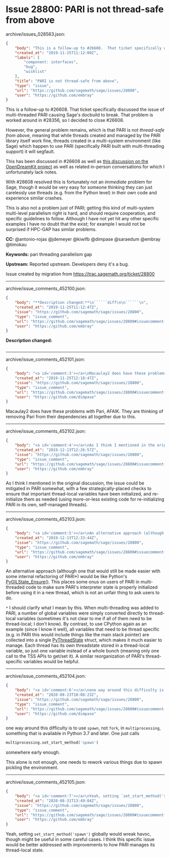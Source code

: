 # Issue 28800: PARI is not thread-safe from above

archive/issues_028563.json:
```json
{
    "body": "This is a follow-up to #26608.  That ticket specifically discussed the issue of multi-threaded PARI causing Sage's docbuild to break.  That problem is worked around in #28356, so I decided to close #26608.\n\nHowever, the general problem remains, which is that PARI is not *thread-safe from above*, meaning that while threads created and managed by the PARI library itself work fine, threads created in a multi-system environment (like Sage) which happen to use PARI (specifically PARI built with multi-threading support) it will segfault.\n\nThis has been discussed in #26608 as well as [this discussion on the OpenDreamKit project](https://github.com/OpenDreamKit/OpenDreamKit/issues/60#issuecomment-525226358) as well as related in-person conversations for which I unfortunately lack notes.\n\nWith #26608 resolved this is fortunately not an *immediate* problem for Sage, though it would be very easy for someone thinking they can just carelessly use threads (e.g. from the Python level) in their own code and experience similar crashes.\n\nThis is also not a problem just of PARI; getting this kind of multi-system multi-level parallelism right is hard, and should require cooperation, and specific guidelines to follow.  Although I have not yet hit any other specific examples I have no doubt that the exist; for example I would not be surprised if HPC-GAP has similar problems.\n\n**CC:**  @antonio-rojas @jdemeyer @kiwifb @dimpase @saraedum @embray @timokau\n\n**Keywords:** pari threading parallelism gap\n\n**Upstream:** Reported upstream. Developers deny it's a bug.\n\nIssue created by migration from https://trac.sagemath.org/ticket/28800\n\n",
    "created_at": "2019-11-25T11:12:00Z",
    "labels": [
        "component: interfaces",
        "bug",
        "wishlist"
    ],
    "title": "PARI is not thread-safe from above",
    "type": "issue",
    "url": "https://github.com/sagemath/sage/issues/28800",
    "user": "https://github.com/embray"
}
```
This is a follow-up to #26608.  That ticket specifically discussed the issue of multi-threaded PARI causing Sage's docbuild to break.  That problem is worked around in #28356, so I decided to close #26608.

However, the general problem remains, which is that PARI is not *thread-safe from above*, meaning that while threads created and managed by the PARI library itself work fine, threads created in a multi-system environment (like Sage) which happen to use PARI (specifically PARI built with multi-threading support) it will segfault.

This has been discussed in #26608 as well as [this discussion on the OpenDreamKit project](https://github.com/OpenDreamKit/OpenDreamKit/issues/60#issuecomment-525226358) as well as related in-person conversations for which I unfortunately lack notes.

With #26608 resolved this is fortunately not an *immediate* problem for Sage, though it would be very easy for someone thinking they can just carelessly use threads (e.g. from the Python level) in their own code and experience similar crashes.

This is also not a problem just of PARI; getting this kind of multi-system multi-level parallelism right is hard, and should require cooperation, and specific guidelines to follow.  Although I have not yet hit any other specific examples I have no doubt that the exist; for example I would not be surprised if HPC-GAP has similar problems.

**CC:**  @antonio-rojas @jdemeyer @kiwifb @dimpase @saraedum @embray @timokau

**Keywords:** pari threading parallelism gap

**Upstream:** Reported upstream. Developers deny it's a bug.

Issue created by migration from https://trac.sagemath.org/ticket/28800





---

archive/issue_comments_452100.json:
```json
{
    "body": "**Description changed:**\n``````diff\n\n``````\n",
    "created_at": "2019-11-25T11:12:47Z",
    "issue": "https://github.com/sagemath/sage/issues/28800",
    "type": "issue_comment",
    "url": "https://github.com/sagemath/sage/issues/28800#issuecomment-452100",
    "user": "https://github.com/embray"
}
```

**Description changed:**
``````diff

``````




---

archive/issue_comments_452101.json:
```json
{
    "body": "<a id='comment:3'></a>\nMacaulay2 does have these problems with Pari, AFAIK. They are thinking of removing Pari from their dependencies all together due to this.",
    "created_at": "2019-11-25T12:18:47Z",
    "issue": "https://github.com/sagemath/sage/issues/28800",
    "type": "issue_comment",
    "url": "https://github.com/sagemath/sage/issues/28800#issuecomment-452101",
    "user": "https://github.com/dimpase"
}
```

<a id='comment:3'></a>
Macaulay2 does have these problems with Pari, AFAIK. They are thinking of removing Pari from their dependencies all together due to this.



---

archive/issue_comments_452102.json:
```json
{
    "body": "<a id='comment:4'></a>\nAs I think I mentioned in the original discussion, the issue could be mitigated in PARI somewhat, with a few strategically-placed checks to ensure that important thread-local variables have been initialized, and re-initialize them as needed (using more-or-less existing code for re-initializing PARI in its own, self-managed threads).",
    "created_at": "2019-12-13T12:26:57Z",
    "issue": "https://github.com/sagemath/sage/issues/28800",
    "type": "issue_comment",
    "url": "https://github.com/sagemath/sage/issues/28800#issuecomment-452102",
    "user": "https://github.com/embray"
}
```

<a id='comment:4'></a>
As I think I mentioned in the original discussion, the issue could be mitigated in PARI somewhat, with a few strategically-placed checks to ensure that important thread-local variables have been initialized, and re-initialize them as needed (using more-or-less existing code for re-initializing PARI in its own, self-managed threads).



---

archive/issue_comments_452103.json:
```json
{
    "body": "<a id='comment:5'></a>\nAn alternative approach (although one that would still be made easier with some internal refactoring of PARI*) would be like Python's [PyGILState_Ensure()](https://docs.python.org/3.8/c-api/init.html#non-python-created-threads).  This places some onus on users of PARI in multi-threaded code to make sure PARI's interpreter state is properly initialized before using it in a new thread, which is not an unfair thing to ask users to do.\n\n\n`*` I should clarify what I mean by this.  When multi-threading was added to PARI, a number of global variables were simply converted directly to thread-local variables (sometimes it's not clear to me if all of them need to be thread-local; I don't know).  By contrast, to use CPython again as an example (since I know it well), all variables that need to be thread specific (e.g. in PARI this would include things like the main stack pointer) are collected into a single [PyThreadState](https://github.com/python/cpython/blob/82c83bd907409c287a5bd0d0f4598f2c0538f34d/Include/cpython/pystate.h#L51) struct, which makes it much easier to manage.  Each thread has its own threadstate stored in a thread-local variable, so just one variable instead of a whole bunch (meaning only one call to the TSS APIs to get/set it). A similar reorganization of PARI's thread-specific variables would be helpful.",
    "created_at": "2019-12-13T12:33:44Z",
    "issue": "https://github.com/sagemath/sage/issues/28800",
    "type": "issue_comment",
    "url": "https://github.com/sagemath/sage/issues/28800#issuecomment-452103",
    "user": "https://github.com/embray"
}
```

<a id='comment:5'></a>
An alternative approach (although one that would still be made easier with some internal refactoring of PARI*) would be like Python's [PyGILState_Ensure()](https://docs.python.org/3.8/c-api/init.html#non-python-created-threads).  This places some onus on users of PARI in multi-threaded code to make sure PARI's interpreter state is properly initialized before using it in a new thread, which is not an unfair thing to ask users to do.


`*` I should clarify what I mean by this.  When multi-threading was added to PARI, a number of global variables were simply converted directly to thread-local variables (sometimes it's not clear to me if all of them need to be thread-local; I don't know).  By contrast, to use CPython again as an example (since I know it well), all variables that need to be thread specific (e.g. in PARI this would include things like the main stack pointer) are collected into a single [PyThreadState](https://github.com/python/cpython/blob/82c83bd907409c287a5bd0d0f4598f2c0538f34d/Include/cpython/pystate.h#L51) struct, which makes it much easier to manage.  Each thread has its own threadstate stored in a thread-local variable, so just one variable instead of a whole bunch (meaning only one call to the TSS APIs to get/set it). A similar reorganization of PARI's thread-specific variables would be helpful.



---

archive/issue_comments_452104.json:
```json
{
    "body": "<a id='comment:6'></a>\none way around this difficulty is to use `spawn`, not `fork`, in `multiprocessing`, something that is available in Python 3.7 and later.\nOne just calls\n\n```python\nmultiprocessing.set_start_method('spawn')\n```\nsomewhere early enough.\n\nThis alone is not enough, one needs to rework various things due to spawn pickling the environment.",
    "created_at": "2020-08-23T10:08:23Z",
    "issue": "https://github.com/sagemath/sage/issues/28800",
    "type": "issue_comment",
    "url": "https://github.com/sagemath/sage/issues/28800#issuecomment-452104",
    "user": "https://github.com/dimpase"
}
```

<a id='comment:6'></a>
one way around this difficulty is to use `spawn`, not `fork`, in `multiprocessing`, something that is available in Python 3.7 and later.
One just calls

```python
multiprocessing.set_start_method('spawn')
```
somewhere early enough.

This alone is not enough, one needs to rework various things due to spawn pickling the environment.



---

archive/issue_comments_452105.json:
```json
{
    "body": "<a id='comment:7'></a>\nYeah, setting `set_start_method('spawn')` globally would wreak havoc, though might be useful in some careful cases.  I think this specific issue would be better addressed with improvements to how PARI manages its thread-local state.",
    "created_at": "2020-08-31T13:49:04Z",
    "issue": "https://github.com/sagemath/sage/issues/28800",
    "type": "issue_comment",
    "url": "https://github.com/sagemath/sage/issues/28800#issuecomment-452105",
    "user": "https://github.com/embray"
}
```

<a id='comment:7'></a>
Yeah, setting `set_start_method('spawn')` globally would wreak havoc, though might be useful in some careful cases.  I think this specific issue would be better addressed with improvements to how PARI manages its thread-local state.
